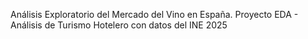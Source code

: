 Análisis Exploratorio del Mercado del Vino en España.
Proyecto EDA - Análisis de Turismo Hotelero con datos del INE 2025
